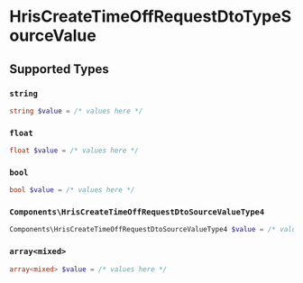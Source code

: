 # HrisCreateTimeOffRequestDtoTypeSourceValue


## Supported Types

### `string`

```php
string $value = /* values here */
```

### `float`

```php
float $value = /* values here */
```

### `bool`

```php
bool $value = /* values here */
```

### `Components\HrisCreateTimeOffRequestDtoSourceValueType4`

```php
Components\HrisCreateTimeOffRequestDtoSourceValueType4 $value = /* values here */
```

### `array<mixed>`

```php
array<mixed> $value = /* values here */
```

